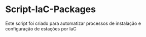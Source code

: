 # Script-IaC-Packages
Este script foi criado para automatizar processos de instalação e configuração de estações por IaC
